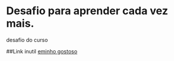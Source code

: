 # Desafio para aprender cada vez mais.
desafio do curso

##Link inutil
[eminho gostoso](eminhogostoso.blogspot.com)
